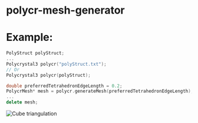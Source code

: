 # polycr-mesh-generator
# Example:
```c++
PolyStruct polyStruct;
...
Polycrystal3 polycr("polyStruct.txt");
// Or
Polycrystal3 polycr(polyStruct);

double preferredTetrahedronEdgeLength = 0.2;
PolycrMesh* mesh = polycr.generateMesh(preferredTetrahedronEdgeLength);
...
delete mesh;
```
![Cube triangulation](https://github.com/Tokarevart/polycr-mesh-generator/blob/master/images/shell_triang_3d_7.png)

